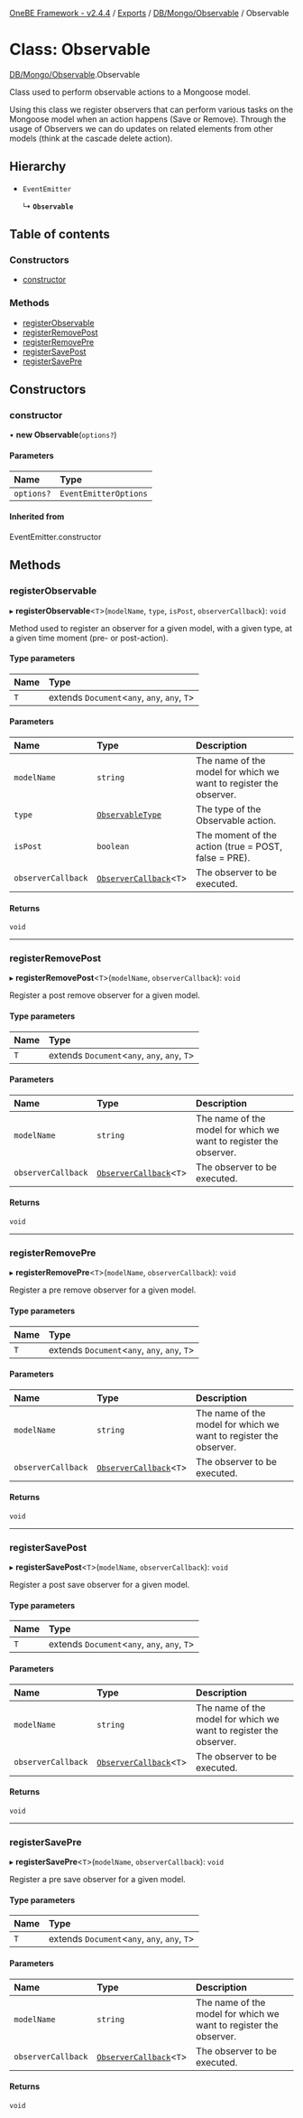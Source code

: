 [OneBE Framework - v2.4.4](../README.md) / [Exports](../modules.md) / [DB/Mongo/Observable](../modules/DB_Mongo_Observable.md) / Observable

# Class: Observable

[DB/Mongo/Observable](../modules/DB_Mongo_Observable.md).Observable

Class used to perform observable actions to a Mongoose model.

Using this class we register observers that can perform various tasks
on the Mongoose model when an action happens (Save or Remove).
Through the usage of Observers we can do updates on related elements
from other models (think at the cascade delete action).

## Hierarchy

- `EventEmitter`

  ↳ **`Observable`**

## Table of contents

### Constructors

- [constructor](DB_Mongo_Observable.Observable.md#constructor)

### Methods

- [registerObservable](DB_Mongo_Observable.Observable.md#registerobservable)
- [registerRemovePost](DB_Mongo_Observable.Observable.md#registerremovepost)
- [registerRemovePre](DB_Mongo_Observable.Observable.md#registerremovepre)
- [registerSavePost](DB_Mongo_Observable.Observable.md#registersavepost)
- [registerSavePre](DB_Mongo_Observable.Observable.md#registersavepre)

## Constructors

### constructor

• **new Observable**(`options?`)

#### Parameters

| Name | Type |
| :------ | :------ |
| `options?` | `EventEmitterOptions` |

#### Inherited from

EventEmitter.constructor

## Methods

### registerObservable

▸ **registerObservable**<`T`\>(`modelName`, `type`, `isPost`, `observerCallback`): `void`

Method used to register an observer for a given model, with a given type,
at a given time moment (pre- or post-action).

#### Type parameters

| Name | Type |
| :------ | :------ |
| `T` | extends `Document`<`any`, `any`, `any`, `T`\> |

#### Parameters

| Name | Type | Description |
| :------ | :------ | :------ |
| `modelName` | `string` | The name of the model for which we want to register the observer. |
| `type` | [`ObservableType`](../enums/DB_Mongo_Observable.ObservableType.md) | The type of the Observable action. |
| `isPost` | `boolean` | The moment of the action (true = POST, false = PRE). |
| `observerCallback` | [`ObserverCallback`](../modules/DB_Mongo_Observable.md#observercallback)<`T`\> | The observer to be executed. |

#### Returns

`void`

___

### registerRemovePost

▸ **registerRemovePost**<`T`\>(`modelName`, `observerCallback`): `void`

Register a post remove observer for a given model.

#### Type parameters

| Name | Type |
| :------ | :------ |
| `T` | extends `Document`<`any`, `any`, `any`, `T`\> |

#### Parameters

| Name | Type | Description |
| :------ | :------ | :------ |
| `modelName` | `string` | The name of the model for which we want to register the observer. |
| `observerCallback` | [`ObserverCallback`](../modules/DB_Mongo_Observable.md#observercallback)<`T`\> | The observer to be executed. |

#### Returns

`void`

___

### registerRemovePre

▸ **registerRemovePre**<`T`\>(`modelName`, `observerCallback`): `void`

Register a pre remove observer for a given model.

#### Type parameters

| Name | Type |
| :------ | :------ |
| `T` | extends `Document`<`any`, `any`, `any`, `T`\> |

#### Parameters

| Name | Type | Description |
| :------ | :------ | :------ |
| `modelName` | `string` | The name of the model for which we want to register the observer. |
| `observerCallback` | [`ObserverCallback`](../modules/DB_Mongo_Observable.md#observercallback)<`T`\> | The observer to be executed. |

#### Returns

`void`

___

### registerSavePost

▸ **registerSavePost**<`T`\>(`modelName`, `observerCallback`): `void`

Register a post save observer for a given model.

#### Type parameters

| Name | Type |
| :------ | :------ |
| `T` | extends `Document`<`any`, `any`, `any`, `T`\> |

#### Parameters

| Name | Type | Description |
| :------ | :------ | :------ |
| `modelName` | `string` | The name of the model for which we want to register the observer. |
| `observerCallback` | [`ObserverCallback`](../modules/DB_Mongo_Observable.md#observercallback)<`T`\> | The observer to be executed. |

#### Returns

`void`

___

### registerSavePre

▸ **registerSavePre**<`T`\>(`modelName`, `observerCallback`): `void`

Register a pre save observer for a given model.

#### Type parameters

| Name | Type |
| :------ | :------ |
| `T` | extends `Document`<`any`, `any`, `any`, `T`\> |

#### Parameters

| Name | Type | Description |
| :------ | :------ | :------ |
| `modelName` | `string` | The name of the model for which we want to register the observer. |
| `observerCallback` | [`ObserverCallback`](../modules/DB_Mongo_Observable.md#observercallback)<`T`\> | The observer to be executed. |

#### Returns

`void`
